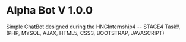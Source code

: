 # Alpha Bot V 1.0.0
Simple ChatBot designed during the HNGInternship4 -- STAGE4 Task!\ 
(PHP, MYSQL, AJAX, HTML5, CSS3, BOOTSTRAP, JAVASCRIPT)
